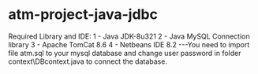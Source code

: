 # atm-project-java-jdbc
Required Library and IDE:
1 - Java JDK-8u321
2 - Java MySQL Connection library
3 - Apache TomCat 8.6
4 - Netbeans IDE 8.2
---You need to import file atm.sql to your mysql database and change user password in folder context\DBcontext.java to connect the database.

